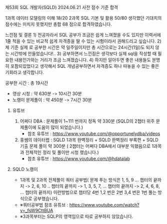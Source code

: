제53회 SQL 개발자(SQLD)	2024.06.21 사전 점수 기준 합격	

1과목 데이터 모델링의 이해 18/20 
2과목 SQL 기본 및 활용 50/80
생각했던 기대치의 점수에는 미치지 못했지만 총합 68 점으로 합격하였습니다.

느낀점 및 결론 
    1) 전공자라서 SQL 공부가 조금은 쉽게 느껴졌을 수도 있지만 이력서에 1줄 적을 수 있는 비교적 쉽게 자격증을 딸 수 있는 시험이라서 권해드리고 싶습니다. 
    2) 제 기준 실제 로 공부한 시간은 약 일주일이지만 총 시간으로는 24시간(1일)도 되지 않는 시간밖에 안들었습니다!.. 
    3) 공부하면서 느낀점은 생각보다 실제 sql을 작성할 때 필요한 내용인가와는 거리가 조금 느껴졌습니다.
    4) 하지만 알아두면 좋은 내용들도 분명히 포함되있었다고 생각해서 SQL 개념공부하면서 자격증도 하나 따놓을 수 있는 좋은 기회라고 생각합니다.
    

공부한 시간 : 총 19시간
 - 영상 시청 : 약 630분 -> 10시간 30분
 - 노랭이 문제풀이 : 약 450분 -> 7시간 30분

1. 유튜브
   1) 어쩌다 DBA : 문제풀이 1~111 번까지 정독 약 330분 (SQLD의 2챕터 위주 문제풀이에 도움이 많이 되었습니다.)
      - 참조 유튜브 : https://www.youtube.com/@opportunelydba/videos
   3) 홍쌤의 데이터랩 : SQLD 1과목 완벽정리 + SQLD 완벽정리 부록편 + SQLD 기출 문제 풀이 약 300분 ( 2챕터는 어쩌다 DBA에서 대부분 익혔음으로 1과목과 전체적인 정리 및 풀이만 시청 했습니다.)
      - 참조 유튜브 : https://www.youtube.com/@hdatalab
  
2. SQLD 노랭이
   - 1과목 및 2과목 전체풀이 쿼터 공부법( 문제 푸는 방식은 1, 5, 9 ... 챕터의 끝까지 -> 2, 6, 10 .. 챕터의 끝까지 -> 1, 3, 5, 7, ... 챕터의 끝까지 -> 2, 4, 6, 8, ... 챕터의 끝까지) 이런방법으로 챕터당 4번 1,2 번은 2번 3,4 번은 1번 풀는 방식으로 공부했습니다.
   - ※쿼터공부법 참조 유튜브 : https://www.youtube.com/watch?v=_fsW9CttBUA
   - ※3과목부터는 SQLP의 영역임으로 따로 공부하지 않았습니다.
